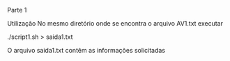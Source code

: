 Parte 1

Utilização 
No mesmo diretório onde se encontra o arquivo AV1.txt executar

./script1.sh > saida1.txt

O arquivo saida1.txt contêm as informações solicitadas


